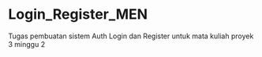# Login_Register_MEN
Tugas pembuatan sistem Auth Login dan Register untuk mata kuliah proyek 3 minggu 2
